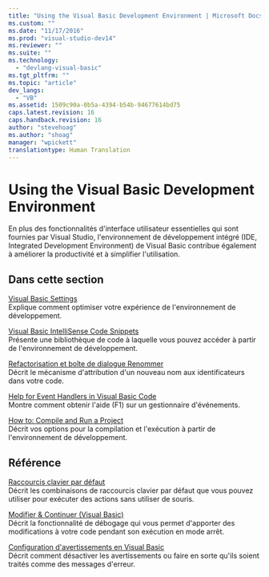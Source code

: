 ```yaml
---
title: "Using the Visual Basic Development Environment | Microsoft Docs"
ms.custom: ""
ms.date: "11/17/2016"
ms.prod: "visual-studio-dev14"
ms.reviewer: ""
ms.suite: ""
ms.technology: 
  - "devlang-visual-basic"
ms.tgt_pltfrm: ""
ms.topic: "article"
dev_langs: 
  - "VB"
ms.assetid: 1509c90a-0b5a-4394-b54b-94677614bd75
caps.latest.revision: 16
caps.handback.revision: 16
author: "stevehoag"
ms.author: "shoag"
manager: "wpickett"
translationtype: Human Translation
---
```

# Using the Visual Basic Development Environment
En plus des fonctionnalités d'interface utilisateur essentielles qui sont fournies par Visual Studio, l'environnement de développement intégré \(IDE, Integrated Development Environment\) de Visual Basic contribue également à améliorer la productivité et à simplifier l'utilisation.  
  
## Dans cette section  
 [Visual Basic Settings](../../../visual-basic/developing-apps/using-ide/settings.md)  
 Explique comment optimiser votre expérience de l'environnement de développement.  
  
 [Visual Basic IntelliSense Code Snippets](../../../visual-basic/developing-apps/using-ide/intellisense-code-snippets.md)  
 Présente une bibliothèque de code à laquelle vous pouvez accéder à partir de l'environnement de développement.  
  
 [Refactorisation et boîte de dialogue Renommer](../../../visual-basic/developing-apps/using-ide/refactoring-and-rename-dialog-box.md)  
 Décrit le mécanisme d'attribution d'un nouveau nom aux identificateurs dans votre code.  
  
 [Help for Event Handlers in Visual Basic Code](../../../visual-basic/developing-apps/using-ide/help-for-event-handlers.md)  
 Montre comment obtenir l'aide \(F1\) sur un gestionnaire d'événements.  
  
 [How to: Compile and Run a Project](../../../visual-basic/developing-apps/using-ide/how-to-compile-and-run-a-project.md)  
 Décrit vos options pour la compilation et l'exécution à partir de l'environnement de développement.  
  
## Référence  
 [Raccourcis clavier par défaut](/visual-studio/ide/default-keyboard-shortcuts-in-visual-studio)  
 Décrit les combinaisons de raccourcis clavier par défaut que vous pouvez utiliser pour exécuter des actions sans utiliser de souris.  
  
 [Modifier & Continuer \(Visual Basic\)](/visual-studio/debugger/edit-and-continue-visual-basic)  
 Décrit la fonctionnalité de débogage qui vous permet d'apporter des modifications à votre code pendant son exécution en mode arrêt.  
  
 [Configuration d'avertissements en Visual Basic](/visual-studio/ide/configuring-warnings-in-visual-basic)  
 Décrit comment désactiver les avertissements ou faire en sorte qu'ils soient traités comme des messages d'erreur.